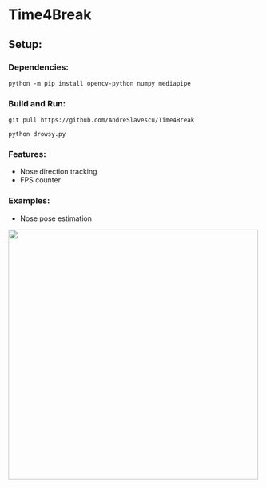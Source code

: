 # Time4Break

## Setup:
### Dependencies:

```
python -m pip install opencv-python numpy mediapipe
```

### Build and Run:
```
git pull https://github.com/AndreSlavescu/Time4Break
```
```
python drowsy.py
```

### Features:

- Nose direction tracking
- FPS counter

### Examples:
- Nose pose estimation
<img src="https://github.com/AndreSlavescu/Time4Break/blob/andre/docs/nose_pose_example.gif?raw=true" width="500px">
